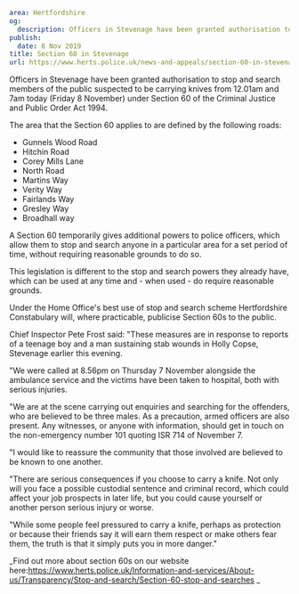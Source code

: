 ```yaml
area: Hertfordshire
og:
  description: Officers in Stevenage have been granted authorisation to stop and search members of the public suspected to be carrying knives from 12.01am and 7am today (Friday 8 November) under Section 60 of the Criminal Justice and Public Order Act 1994.
publish:
  date: 8 Nov 2019
title: Section 60 in Stevenage
url: https://www.herts.police.uk/news-and-appeals/section-60-in-stevenage-0991
```

Officers in Stevenage have been granted authorisation to stop and search members of the public suspected to be carrying knives from 12.01am and 7am today (Friday 8 November) under Section 60 of the Criminal Justice and Public Order Act 1994.

The area that the Section 60 applies to are defined by the following roads:

 * Gunnels Wood Road
 * Hitchin Road
 * Corey Mills Lane
 * North Road
 * Martins Way
 * Verity Way
 * Fairlands Way
 * Gresley Way
 * Broadhall way

A Section 60 temporarily gives additional powers to police officers, which allow them to stop and search anyone in a particular area for a set period of time, without requiring reasonable grounds to do so.

This legislation is different to the stop and search powers they already have, which can be used at any time and - when used - do require reasonable grounds.

Under the Home Office's best use of stop and search scheme Hertfordshire Constabulary will, where practicable, publicise Section 60s to the public.

Chief Inspector Pete Frost said: "These measures are in response to reports of a teenage boy and a man sustaining stab wounds in Holly Copse, Stevenage earlier this evening.

"We were called at 8.56pm on Thursday 7 November alongside the ambulance service and the victims have been taken to hospital, both with serious injuries.

"We are at the scene carrying out enquiries and searching for the offenders, who are believed to be three males. As a precaution, armed officers are also present. Any witnesses, or anyone with information, should get in touch on the non-emergency number 101 quoting ISR 714 of November 7.

"I would like to reassure the community that those involved are believed to be known to one another.

"There are serious consequences if you choose to carry a knife. Not only will you face a possible custodial sentence and criminal record, which could affect your job prospects in later life, but you could cause yourself or another person serious injury or worse.

"While some people feel pressured to carry a knife, perhaps as protection or because their friends say it will earn them respect or make others fear them, the truth is that it simply puts you in more danger."

_Find out more about section 60s on our website here:https://www.herts.police.uk/Information-and-services/About-us/Transparency/Stop-and-search/Section-60-stop-and-searches _
